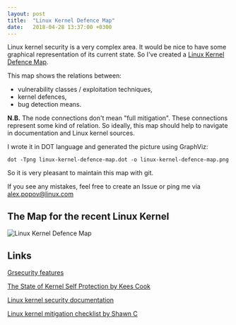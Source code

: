 ```yaml
---
layout: post
title:  "Linux Kernel Defence Map"
date:   2018-04-28 13:37:00 +0300
---
```


Linux kernel security is a very complex area. It would be nice to have some
graphical representation of its current state. So I've created a [Linux Kernel
Defence Map][1].

This map shows the relations between:
- vulnerability classes / exploitation techniques,
- kernel defences,
- bug detection means.

__N.B.__ The node connections don't mean "full mitigation". These connections
represent some kind of relation. So ideally, this map should help to navigate
in documentation and Linux kernel sources.

I wrote it in DOT language and generated the picture using GraphViz:
```
dot -Tpng linux-kernel-defence-map.dot -o linux-kernel-defence-map.png
```
So it is very pleasant to maintain this map with git.

If you see any mistakes, feel free to create an Issue or ping me via alex.popov@linux.com

## The Map for the recent Linux Kernel

![Linux Kernel Defence Map](https://raw.githubusercontent.com/a13xp0p0v/linux-kernel-defence-map/master/linux-kernel-defence-map.svg)

## Links

[Grsecurity features][2]

[The State of Kernel Self Protection by Kees Cook][3]

[Linux kernel security documentation][4]

[Linux kernel mitigation checklist by Shawn C][5]

[1]: https://github.com/a13xp0p0v/linux-kernel-defence-map
[2]: https://grsecurity.net/features.php
[3]: https://outflux.net/slides/2018/lca/kspp.pdf
[4]: https://www.kernel.org/doc/html/latest/security/self-protection.html
[5]: https://github.com/hardenedlinux/grsecurity-101-tutorials/blob/master/kernel_mitigation.md
[6]: https://raw.githubusercontent.com/a13xp0p0v/linux-kernel-defence-map/master/linux-kernel-defence-map.png
